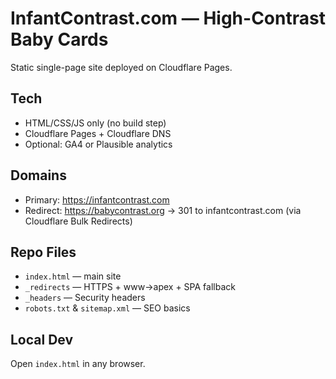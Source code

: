 # InfantContrast.com — High-Contrast Baby Cards

Static single-page site deployed on Cloudflare Pages.

## Tech
- HTML/CSS/JS only (no build step)
- Cloudflare Pages + Cloudflare DNS
- Optional: GA4 or Plausible analytics

## Domains
- Primary: https://infantcontrast.com
- Redirect: https://babycontrast.org → 301 to infantcontrast.com (via Cloudflare Bulk Redirects)

## Repo Files
- `index.html` — main site
- `_redirects` — HTTPS + www→apex + SPA fallback
- `_headers` — Security headers
- `robots.txt` & `sitemap.xml` — SEO basics

## Local Dev
Open `index.html` in any browser.
